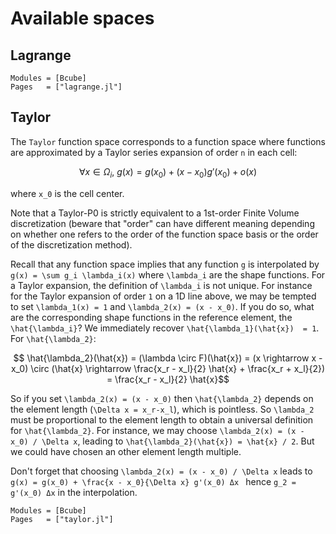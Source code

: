 # Available spaces

## Lagrange
```@autodocs
Modules = [Bcube]
Pages   = ["lagrange.jl"]
```

## Taylor
The `Taylor` function space corresponds to a function space where functions are approximated by a Taylor series expansion of order ``n`` in each cell:
```math
    \forall x \in \Omega_i,~g(x) = g(x_0) + (x - x_0) g'(x_0) + o(x)
```
where ``x_0`` is the cell center.

Note that a Taylor-P0 is strictly equivalent to a 1st-order Finite Volume discretization (beware that "order" can have different meaning depending on whether one refers to the order of the function space basis or the order of the discretization method).

Recall that any function space implies that any function ``g`` is interpolated by ``g(x) = \sum g_i \lambda_i(x)`` where ``\lambda_i`` are the shape functions. For a Taylor expansion, the definition of ``\lambda_i`` is not unique. For instance for the Taylor expansion of order ``1`` on a 1D line above, we may be tempted to set ``\lambda_1(x) = 1`` and ``\lambda_2(x) = (x - x_0)``. If you do so, what are the corresponding shape functions in the reference element, the ``\hat{\lambda_i}``? We immediately recover ``\hat{\lambda_1}(\hat{x})  = 1``. For ``\hat{\lambda_2}``:
```math
    \hat{\lambda_2}(\hat{x}) = (\lambda \circ F)(\hat{x}) = (x \rightarrow x - x_0) \circ (\hat{x} \rightarrow \frac{x_r - x_l}{2} \hat{x} + \frac{x_r + x_l}{2}) = \frac{x_r - x_l}{2} \hat{x}
```
So if you set ``\lambda_2(x) = (x - x_0)`` then ``\hat{\lambda_2}`` depends on the element length (``\Delta x = x_r-x_l``), which is pointless. So ``\lambda_2`` must be proportional to the element length to obtain a universal definition for ``\hat{\lambda_2}``. For instance, we may choose ``\lambda_2(x) = (x - x_0) / \Delta x``, leading to ``\hat{\lambda_2}(\hat{x}) = \hat{x} / 2``. But we could have chosen an other element length multiple.

Don't forget that choosing ``\lambda_2(x) = (x - x_0) / \Delta x`` leads to ``g(x) = g(x_0) + \frac{x - x_0}{\Delta x} g'(x_0) Δx `` hence ``g_2 = g'(x_0) Δx`` in the interpolation.



```@autodocs
Modules = [Bcube]
Pages   = ["taylor.jl"]
```